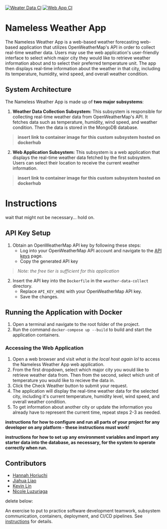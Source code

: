 [![Weater Data CI](https://github.com/software-students-spring2024/5-final-project-spring-2024-namelessssss/actions/workflows/weatherDataCollect.yml/badge.svg?branch=main)](https://github.com/software-students-spring2024/5-final-project-spring-2024-namelessssss/actions/workflows/weatherDataCollect.yml)
[![Web App CI](https://github.com/software-students-spring2024/5-final-project-spring-2024-namelessssss/actions/workflows/webApp.yml/badge.svg)](https://github.com/software-students-spring2024/5-final-project-spring-2024-namelessssss/actions/workflows/webApp.yml)

# Nameless Weather App

The Nameless Weather App is a web-based weather forecasting web-based application that utilizes OpenWeatherMap's API in order to collect real-time weather data.
Users may use the web application's user-friendly interface to select which major city they would like to retrieve weather information about and to select their preferred temperature unit.
The app then displays real-time information about the weather in that city, including its temperature, humidity, wind speed, and overall weather condition.

## System Architecture
The Nameless Weather App is made up of **two major subsystems**:

1. **Weather Data Collection Subsystem:** This subsystem is responsible for collecting real-time weather data from OpenWeatherMap's API. It fetches data such as temperature, humidity, wind speed, and weather condition. Then the data is stored in the MongoDB database.
> **insert link to container image for this custom subsystem hosted on dockerhub**

2. **Web Application Subsystem:** This subsystem is a web application that displays the real-time weather data fetched by the first subsystem. Users can select their location to receive the current weather information.
> **insert link to container image for this custom subsystem hosted on dockerhub**

# Instructions

wait that might not be necessary... hold on.

## API Key Setup
1. Obtain an OpenWeatherMap API key by following these steps:
    - Log into your OpenWeatherMap API account and navigate to the [API keys](https://home.openweathermap.org/api_keys) page.
    -  Copy the generated API key
> *Note: the free tier is sufficient for this application*

2. Insert the API key into the `Dockerfile` in the `weather-data-collect` directory.
    - Replace `API_KEY_HERE` with your OpenWeatherMap API key.
    - Save the changes.

## Running the Application with Docker

1. Open a terminal and navigate to the root folder of the project.
2. Run the command `docker-compose up --build` to build and start the application containers.

### Accessing the Web Application

1. Open a web browser and visit *what is the local host again lol* to access the Nameless Weather App web application.
2. From the first dropdown, select which major city you would like to retrieve weather data from. Then from the second, select which unit of temperature you would like to recieve the data in.
3. Click the Check Weather button to submit your request.
4. The application will display the real-time weather data for the selected city, including it's current temperature, humidity level, wind speed, and overall weather condition.
5. To get information about another city or update the information you already have to represent the current time, repeat steps 2-3 as needed.


**instructions for how to configure and run all parts of your project for any developer on any platform - these instructions must work!**

**instructions for how to set up any environment variables and import any starter data into the database, as necessary, for the system to operate correctly when run.**



## Contributors

- [Hannah Horiuchi](https://github.com/hah8236)
- [Jiahua Liao](https://github.com/Jiahuita)
- [Kevin Lin](https://github.com/Kalados)
- [Nicole Luzuriaga](https://github.com/nicjluz)



delete below:

An exercise to put to practice software development teamwork, subsystem communication, containers, deployment, and CI/CD pipelines. See [instructions](./instructions.md) for details.